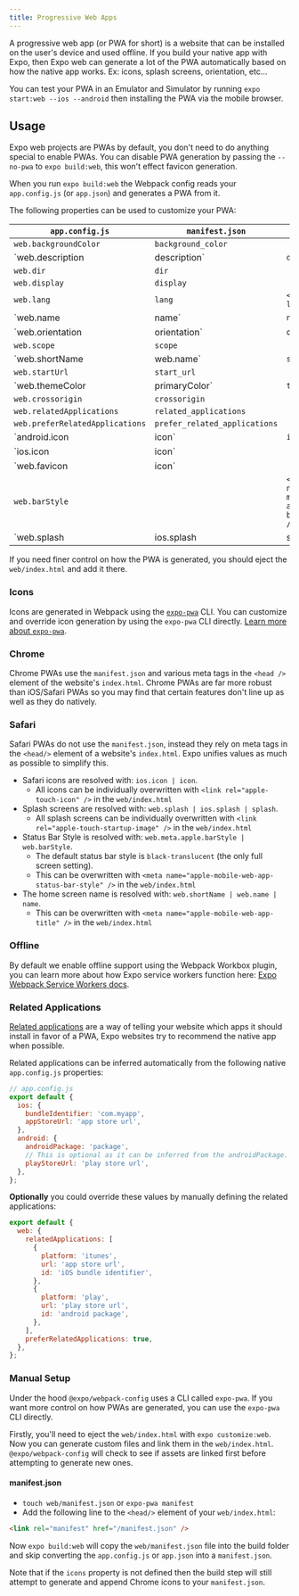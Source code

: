 ```yaml
---
title: Progressive Web Apps
---
```


A progressive web app (or PWA for short) is a website that can be installed on the user's device and used offline. If you build your native app with Expo, then Expo web can generate a lot of the PWA automatically based on how the native app works. Ex: icons, splash screens, orientation, etc...

You can test your PWA in an Emulator and Simulator by running `expo start:web --ios --android` then installing the PWA via the mobile browser.

## Usage

Expo web projects are PWAs by default, you don't need to do anything special to enable PWAs. You can disable PWA generation by passing the `--no-pwa` to `expo build:web`, this won't effect favicon generation.

When you run `expo build:web` the Webpack config reads your `app.config.js` (or `app.json`) and generates a PWA from it.

The following properties can be used to customize your PWA:

| `app.config.js`                    | `manifest.json`               | `index.html`                                            |
| ---------------------------------- | ----------------------------- | ------------------------------------------------------- |
| `web.backgroundColor`              | `background_color`            |                                                         |
| `web.description | description`    | `description`                 | `<meta name="description" />`                           |
| `web.dir`                          | `dir`                         |                                                         |
| `web.display`                      | `display`                     |                                                         |
| `web.lang`                         | `lang`                        | `<html lang="">`                                        |
| `web.name | name`                  | `name`                        | `<title />`                                             |
| `web.orientation | orientation`    | `orientation`                 |                                                         |
| `web.scope`                        | `scope`                       |                                                         |
| `web.shortName | web.name`         | `short_name`                  | `<meta name="apple-mobile-web-app-title"/>`             |
| `web.startUrl`                     | `start_url`                   |                                                         |
| `web.themeColor | primaryColor`    | `theme_color`                 | `<meta name="theme-color" />`                           |
| `web.crossorigin`                  | `crossorigin`                 |                                                         |
| `web.relatedApplications`          | `related_applications`        |                                                         |
| `web.preferRelatedApplications`    | `prefer_related_applications` |                                                         |
| `android.icon | icon`              | `icons`                       |                                                         |
| `ios.icon | icon`                  |                               | `<link rel="apple-touch-icon" >`                        |
| `web.favicon | icon`               |                               | `<link rel="shortcut icon" >`                           |
| `web.barStyle`                     |                               | `<meta name="apple-mobile-web-app-status-bar-style" />` |
| `web.splash | ios.splash | splash` |                               | `<link rel="apple-touch-startup-image" >`               |

If you need finer control on how the PWA is generated, you should eject the `web/index.html` and add it there.

### Icons

Icons are generated in Webpack using the [`expo-pwa`][expo-pwa] CLI. You can customize and override icon generation by using the `expo-pwa` CLI directly. [Learn more about `expo-pwa`][expo-pwa].

[expo-pwa]: https://github.com/expo/expo-cli/tree/master/packages/pwa

### Chrome

Chrome PWAs use the `manifest.json` and various meta tags in the `<head />` element of the website's `index.html`. Chrome PWAs are far more robust than iOS/Safari PWAs so you may find that certain features don't line up as well as they do natively.

### Safari

Safari PWAs do not use the `manifest.json`, instead they rely on meta tags in the `<head/>` element of a website's `index.html`. Expo unifies values as much as possible to simplify this.

- Safari icons are resolved with: `ios.icon | icon`.
  - All icons can be individually overwritten with `<link rel="apple-touch-icon" />` in the `web/index.html`
- Splash screens are resolved with: `web.splash | ios.splash | splash`.
  - All splash screens can be individually overwritten with `<link rel="apple-touch-startup-image" />` in the `web/index.html`
- Status Bar Style is resolved with: `web.meta.apple.barStyle | web.barStyle`.
  - The default status bar style is `black-translucent` (the only full screen setting).
  - This can be overwritten with `<meta name="apple-mobile-web-app-status-bar-style" />` in the `web/index.html`
- The home screen name is resolved with: `web.shortName | web.name | name`.
  - This can be overwritten with `<meta name="apple-mobile-web-app-title" />` in the `web/index.html`

### Offline

By default we enable offline support using the Webpack Workbox plugin, you can learn more about how Expo service workers function here: [Expo Webpack Service Workers docs](https://github.com/expo/expo-cli/tree/master/packages/webpack-config#service-workers).

### Related Applications

[Related applications](https://developer.mozilla.org/en-US/docs/Web/Manifest#related_applications) are a way of telling your website which apps it should install in favor of a PWA, Expo websites try to recommend the native app when possible.

Related applications can be inferred automatically from the following native `app.config.js` properties:

```js
// app.config.js
export default {
  ios: {
    bundleIdentifier: 'com.myapp',
    appStoreUrl: 'app store url',
  },
  android: {
    androidPackage: 'package',
    // This is optional as it can be inferred from the androidPackage.
    playStoreUrl: 'play store url',
  },
};
```

**Optionally** you could override these values by manually defining the related applications:

```js
export default {
  web: {
    relatedApplications: [
      {
        platform: 'itunes',
        url: 'app store url',
        id: 'iOS bundle identifier',
      },
      {
        platform: 'play',
        url: 'play store url',
        id: 'android package',
      },
    ],
    preferRelatedApplications: true,
  },
};
```

### Manual Setup

Under the hood `@expo/webpack-config` uses a CLI called `expo-pwa`. If you want more control on how PWAs are generated, you can use the `expo-pwa` CLI directly.

Firstly, you'll need to eject the `web/index.html` with `expo customize:web`. Now you can generate custom files and link them in the `web/index.html`. `@expo/webpack-config` will check to see if assets are linked first before attempting to generate new ones.

#### manifest.json

- `touch web/manifest.json` or `expo-pwa manifest`
- Add the following line to the `<head/>` element of your `web/index.html`:

```html
<link rel="manifest" href="/manifest.json" />
```

Now `expo build:web` will copy the `web/manifest.json` file into the build folder and skip converting the `app.config.js` or `app.json` into a `manifest.json`.

Note that if the `icons` property is not defined then the build step will still attempt to generate and append Chrome icons to your `manifest.json`.